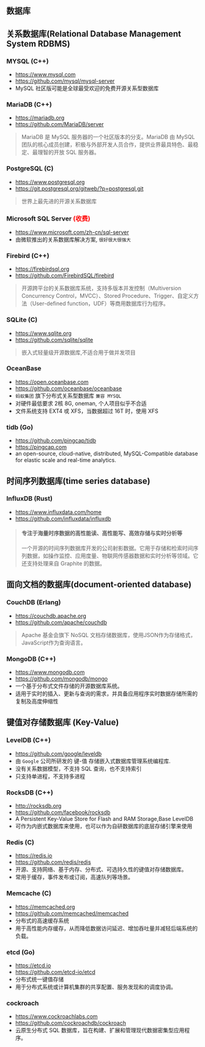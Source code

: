 ## 数据库

## 关系数据库(Relational Database Management System RDBMS)

### MYSQL (C++)
- https://www.mysql.com
- https://github.com/mysql/mysql-server
- MySQL 社区版可能是全球最受欢迎的免费开源关系型数据库

### MariaDB (C++)
- https://mariadb.org
- https://github.com/MariaDB/server
> MariaDB 是 MySQL 服务器的一个社区版本的分支。MariaDB 由 MySQL 团队的核心成员创建，积极与外部开发人员合作，提供业界最具特色、最稳定、最理智的开放 SQL 服务器。

### PostgreSQL (C)
- https://www.postgresql.org
- https://git.postgresql.org/gitweb/?p=postgresql.git
> 世界上最先进的开源关系数据库

### Microsoft SQL Server <span style="color: red;" >(收费)</span>
- https://www.microsoft.com/zh-cn/sql-server
- 由微软推出的关系数据库解决方案, `很好很大很强大`

### Firebird (C++)
- https://firebirdsql.org
- https://github.com/FirebirdSQL/firebird
> 开源跨平台的关系数据库系统，支持多版本并发控制（Multiversion Concurrency Control，MVCC）、Stored Procedure、Trigger、自定义方法（User-defined function，UDF）等商用数据库行为程序。

### SQLite (C)
- https://www.sqlite.org
- https://github.com/sqlite/sqlite
> 嵌入式轻量级开源数据库,不适合用于做并发项目

### OceanBase
- https://open.oceanbase.com
- https://github.com/oceanbase/oceanbase
- `蚂蚁集团` 旗下分布式关系型数据库 `兼容 MYSQL`
- 对硬件最低要求 2核 8G, oneman, 个人项目似乎不合适
- 文件系统支持 EXT4 戓 XFS，当数据超过 16T 时，使用 XFS

### tidb (Go)
- https://github.com/pingcap/tidb
- https://pingcap.com
- an open-source, cloud-native, distributed, MySQL-Compatible database for elastic scale and real-time analytics.

## 时间序列数据库(time series database)
### InfluxDB (Rust)
- https://www.influxdata.com/home
- https://github.com/influxdata/influxdb
> #### 专注于海量时序数据的高性能读、高性能写、高效存储与实时分析等
> 
> 一个开源的时间序列数据库开发的公司射影数据。它用于存储和检索时间序列数据，如操作监控、应用度量、物联网传感器数据和实时分析等领域。它还支持处理来自 Graphite 的数据。

## 面向文档的数据库(document-oriented database)
### CouchDB (Erlang)
- https://couchdb.apache.org
- https://github.com/apache/couchdb
> Apache 基金会旗下 NoSQL 文档存储数据库，使用JSON作为存储格式，JavaScript作为查询语言。

### MongoDB (C++)
- https://www.mongodb.com
- https://github.com/mongodb/mongo
- 一个基于分布式文件存储的开源数据库系统。
- 适用于实时的插入、更新与查询的需求，并具备应用程序实时数据存储所需的复制及高度伸缩性

## 键值对存储数据库 (Key-Value)
### LevelDB (C++)
- https://github.com/google/leveldb
- 由 `Google` 公司所研发的 键-值 存储嵌入式数据库管理系统编程库.
- 没有关系数据模型，不支持 SQL 查询，也不支持索引
- 只支持单进程，不支持多进程

### RocksDB (C++)
- http://rocksdb.org
- https://github.com/facebook/rocksdb
- A Persistent Key-Value Store for Flash and RAM Storage,Base LevelDB
- 可作为内嵌式数据库来使用，也可以作为自研数据库的底层存储引擎来使用

### Redis (C)
- https://redis.io
- https://github.com/redis/redis
- 开源、支持网络、基于内存、分布式、可选持久性的键值对存储数据库。
- 常用于缓存，事件发布或订阅，高速队列等场景。

### Memcache (C)
- https://memcached.org
- https://github.com/memcached/memcached
- 分布式的高速缓存系统
- 用于高性能内存缓存，从而降低数据访问延迟、增加吞吐量并减轻后端系统的负载。

### etcd (Go)
- https://etcd.io
- https://github.com/etcd-io/etcd
- 分布式统一键值存储
- 用于分布式系统或计算机集群的共享配置、服务发现和的调度协调。

### cockroach
- https://www.cockroachlabs.com
- https://github.com/cockroachdb/cockroach
- 云原生分布式 SQL 数据库，旨在构建、扩展和管理现代数据密集型应用程序。
